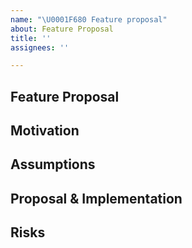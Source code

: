 ```yaml
---
name: "\U0001F680 Feature proposal"
about: Feature Proposal
title: ''
assignees: ''

---
```


## Feature Proposal
<!--

Read https://github.com/edutap-eu/edutap.wallet_google/blob/main/CONTRIBUTING.md

Brief description of the feature.
-->

## Motivation

<!--
Reason or motivation this proposal was created
-->

## Assumptions

<!-- Preconditions -->

## Proposal & Implementation

<!--
Detailed proposal with implementation details and - if needed - possible variants to be discussed.
-->

## Risks

<!--
What will break/ affect existing installations of Plone after upgrade, including end user point of view, training efforts etc.
-->

